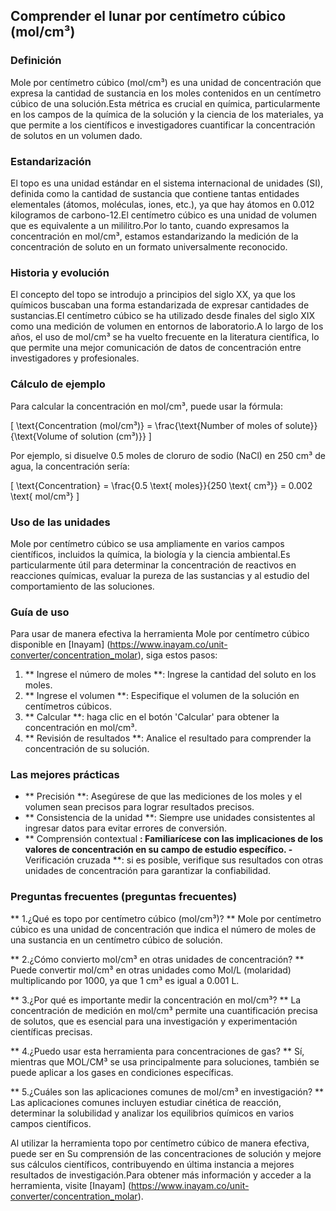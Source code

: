 ## Comprender el lunar por centímetro cúbico (mol/cm³)

### Definición
Mole por centímetro cúbico (mol/cm³) es una unidad de concentración que expresa la cantidad de sustancia en los moles contenidos en un centímetro cúbico de una solución.Esta métrica es crucial en química, particularmente en los campos de la química de la solución y la ciencia de los materiales, ya que permite a los científicos e investigadores cuantificar la concentración de solutos en un volumen dado.

### Estandarización
El topo es una unidad estándar en el sistema internacional de unidades (SI), definida como la cantidad de sustancia que contiene tantas entidades elementales (átomos, moléculas, iones, etc.), ya que hay átomos en 0.012 kilogramos de carbono-12.El centímetro cúbico es una unidad de volumen que es equivalente a un mililitro.Por lo tanto, cuando expresamos la concentración en mol/cm³, estamos estandarizando la medición de la concentración de soluto en un formato universalmente reconocido.

### Historia y evolución
El concepto del topo se introdujo a principios del siglo XX, ya que los químicos buscaban una forma estandarizada de expresar cantidades de sustancias.El centímetro cúbico se ha utilizado desde finales del siglo XIX como una medición de volumen en entornos de laboratorio.A lo largo de los años, el uso de mol/cm³ se ha vuelto frecuente en la literatura científica, lo que permite una mejor comunicación de datos de concentración entre investigadores y profesionales.

### Cálculo de ejemplo
Para calcular la concentración en mol/cm³, puede usar la fórmula:

\[ \text{Concentration (mol/cm³)} = \frac{\text{Number of moles of solute}}{\text{Volume of solution (cm³)}} \]

Por ejemplo, si disuelve 0.5 moles de cloruro de sodio (NaCl) en 250 cm³ de agua, la concentración sería:

\[ \text{Concentration} = \frac{0.5 \text{ moles}}{250 \text{ cm³}} = 0.002 \text{ mol/cm³} \]

### Uso de las unidades
Mole por centímetro cúbico se usa ampliamente en varios campos científicos, incluidos la química, la biología y la ciencia ambiental.Es particularmente útil para determinar la concentración de reactivos en reacciones químicas, evaluar la pureza de las sustancias y al estudio del comportamiento de las soluciones.

### Guía de uso
Para usar de manera efectiva la herramienta Mole por centímetro cúbico disponible en [Inayam] (https://www.inayam.co/unit-converter/concentration_molar), siga estos pasos:

1. ** Ingrese el número de moles **: Ingrese la cantidad del soluto en los moles.
2. ** Ingrese el volumen **: Especifique el volumen de la solución en centímetros cúbicos.
3. ** Calcular **: haga clic en el botón 'Calcular' para obtener la concentración en mol/cm³.
4. ** Revisión de resultados **: Analice el resultado para comprender la concentración de su solución.

### Las mejores prácticas
- ** Precisión **: Asegúrese de que las mediciones de los moles y el volumen sean precisos para lograr resultados precisos.
- ** Consistencia de la unidad **: Siempre use unidades consistentes al ingresar datos para evitar errores de conversión.
- ** Comprensión contextual **: Familiarícese con las implicaciones de los valores de concentración en su campo de estudio específico.
-** Verificación cruzada **: si es posible, verifique sus resultados con otras unidades de concentración para garantizar la confiabilidad.

### Preguntas frecuentes (preguntas frecuentes)

** 1.¿Qué es topo por centímetro cúbico (mol/cm³)? **
Mole por centímetro cúbico es una unidad de concentración que indica el número de moles de una sustancia en un centímetro cúbico de solución.

** 2.¿Cómo convierto mol/cm³ en otras unidades de concentración? **
Puede convertir mol/cm³ en otras unidades como Mol/L (molaridad) multiplicando por 1000, ya que 1 cm³ es igual a 0.001 L.

** 3.¿Por qué es importante medir la concentración en mol/cm³? **
La concentración de medición en mol/cm³ permite una cuantificación precisa de solutos, que es esencial para una investigación y experimentación científicas precisas.

** 4.¿Puedo usar esta herramienta para concentraciones de gas? **
Sí, mientras que MOL/CM³ se usa principalmente para soluciones, también se puede aplicar a los gases en condiciones específicas.

** 5.¿Cuáles son las aplicaciones comunes de mol/cm³ en investigación? **
Las aplicaciones comunes incluyen estudiar cinética de reacción, determinar la solubilidad y analizar los equilibrios químicos en varios campos científicos.

Al utilizar la herramienta topo por centímetro cúbico de manera efectiva, puede ser en Su comprensión de las concentraciones de solución y mejore sus cálculos científicos, contribuyendo en última instancia a mejores resultados de investigación.Para obtener más información y acceder a la herramienta, visite [Inayam] (https://www.inayam.co/unit-converter/concentration_molar).